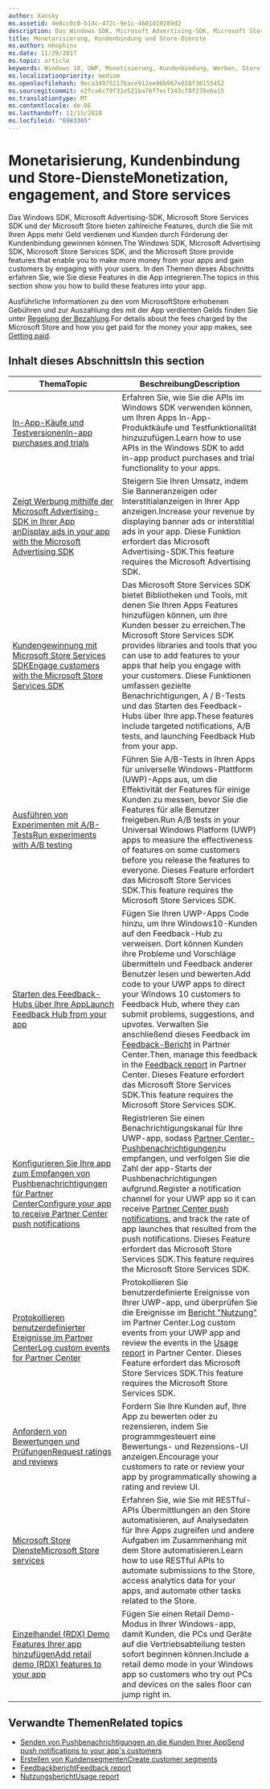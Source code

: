 ```yaml
---
author: Xansky
ms.assetid: 4e8cc0c0-b14c-472c-9e1c-4601d10289d2
description: Das Windows SDK, Microsoft Advertising-SDK, Microsoft Store Services SDK und der Microsoft Store bieten zahlreiche Features, durch die Sie mit Ihren Apps mehr Geld verdienen und Kunden durch Förderung der Kundenbindung gewinnen können.
title: Monetarisierung, Kundenbindung und Store-Dienste
ms.author: mhopkins
ms.date: 11/29/2017
ms.topic: article
keywords: Windows 10, UWP, Monetisierung, Kundenbindung, Werben, Store-Dienste
ms.localizationpriority: medium
ms.openlocfilehash: 9eca34975217bace912ee06b967e028f30155452
ms.sourcegitcommit: e2fca6c79f31e521ba76f7ecf343cf8f278e6a15
ms.translationtype: MT
ms.contentlocale: de-DE
ms.lasthandoff: 11/15/2018
ms.locfileid: "6983365"
---
```

# <a name="monetization-engagement-and-store-services"></a><span data-ttu-id="35f6f-104">Monetarisierung, Kundenbindung und Store-Dienste</span><span class="sxs-lookup"><span data-stu-id="35f6f-104">Monetization, engagement, and Store services</span></span>

<span data-ttu-id="35f6f-105">Das Windows SDK, Microsoft Advertising-SDK, Microsoft Store Services SDK und der Microsoft Store bieten zahlreiche Features, durch die Sie mit Ihren Apps mehr Geld verdienen und Kunden durch Förderung der Kundenbindung gewinnen können.</span><span class="sxs-lookup"><span data-stu-id="35f6f-105">The Windows SDK, Microsoft Advertising SDK, Microsoft Store Services SDK, and the Microsoft Store provide features that enable you to make more money from your apps and gain customers by engaging with your users.</span></span> <span data-ttu-id="35f6f-106">In den Themen dieses Abschnitts erfahren Sie, wie Sie diese Features in die App integrieren.</span><span class="sxs-lookup"><span data-stu-id="35f6f-106">The topics in this section show you how to build these features into your app.</span></span>

<span data-ttu-id="35f6f-107">Ausführliche Informationen zu den vom MicrosoftStore erhobenen Gebühren und zur Auszahlung des mit der App verdienten Gelds finden Sie unter [Regelung der Bezahlung](../publish/getting-paid-apps.md).</span><span class="sxs-lookup"><span data-stu-id="35f6f-107">For details about the fees charged by the Microsoft Store and how you get paid for the money your app makes, see [Getting paid](../publish/getting-paid-apps.md).</span></span>

## <a name="in-this-section"></a><span data-ttu-id="35f6f-108">Inhalt dieses Abschnitts</span><span class="sxs-lookup"><span data-stu-id="35f6f-108">In this section</span></span>

| <span data-ttu-id="35f6f-109">Thema</span><span class="sxs-lookup"><span data-stu-id="35f6f-109">Topic</span></span>                | <span data-ttu-id="35f6f-110">Beschreibung</span><span class="sxs-lookup"><span data-stu-id="35f6f-110">Description</span></span>                 |
|--------------------|-----------------------------|
| [<span data-ttu-id="35f6f-111">In-App-Käufe und Testversionen</span><span class="sxs-lookup"><span data-stu-id="35f6f-111">In-app purchases and trials</span></span>](in-app-purchases-and-trials.md)      | <span data-ttu-id="35f6f-112">Erfahren Sie, wie Sie die APIs im Windows SDK verwenden können, um Ihren Apps In-App-Produktkäufe und Testfunktionalität hinzuzufügen.</span><span class="sxs-lookup"><span data-stu-id="35f6f-112">Learn how to use APIs in the Windows SDK to add in-app product purchases and trial functionality to your apps.</span></span>  |
| [<span data-ttu-id="35f6f-113">Zeigt Werbung mithilfe der Microsoft Advertising-SDK in Ihrer App an</span><span class="sxs-lookup"><span data-stu-id="35f6f-113">Display ads in your app with the Microsoft Advertising SDK</span></span>](display-ads-in-your-app.md)      |   <span data-ttu-id="35f6f-114">Steigern Sie Ihren Umsatz, indem Sie Banneranzeigen oder Interstitialanzeigen in Ihrer App anzeigen.</span><span class="sxs-lookup"><span data-stu-id="35f6f-114">Increase your revenue by displaying banner ads or interstitial ads in your app.</span></span> <span data-ttu-id="35f6f-115">Diese Funktion erfordert das Microsoft Advertising-SDK.</span><span class="sxs-lookup"><span data-stu-id="35f6f-115">This feature requires the Microsoft Advertising SDK.</span></span> |
| [<span data-ttu-id="35f6f-116">Kundengewinnung mit Microsoft Store Services SDK</span><span class="sxs-lookup"><span data-stu-id="35f6f-116">Engage customers with the Microsoft Store Services SDK</span></span>](microsoft-store-services-sdk.md)      | <span data-ttu-id="35f6f-117">Das Microsoft Store Services SDK bietet Bibliotheken und Tools, mit denen Sie Ihren Apps Features hinzufügen können, um ihre Kunden besser zu erreichen.</span><span class="sxs-lookup"><span data-stu-id="35f6f-117">The Microsoft Store Services SDK provides libraries and tools that you can use to add features to your apps that help you engage with your customers.</span></span> <span data-ttu-id="35f6f-118">Diese Funktionen umfassen gezielte Benachrichtigungen, A / B-Tests und das Starten des Feedback-Hubs über Ihre app.</span><span class="sxs-lookup"><span data-stu-id="35f6f-118">These features include targeted notifications, A/B tests, and launching Feedback Hub from your app.</span></span> |
| [<span data-ttu-id="35f6f-119">Ausführen von Experimenten mit A/B-Tests</span><span class="sxs-lookup"><span data-stu-id="35f6f-119">Run experiments with A/B testing</span></span>](run-app-experiments-with-a-b-testing.md)      |   <span data-ttu-id="35f6f-120">Führen Sie A/B-Tests in Ihren Apps für universelle Windows-Plattform (UWP)-Apps aus, um die Effektivität der Features für einige Kunden zu messen, bevor Sie die Features für alle Benutzer freigeben.</span><span class="sxs-lookup"><span data-stu-id="35f6f-120">Run A/B tests in your Universal Windows Platform (UWP) apps to measure the effectiveness of features on some customers before you release the features to everyone.</span></span> <span data-ttu-id="35f6f-121">Dieses Feature erfordert das Microsoft Store Services SDK.</span><span class="sxs-lookup"><span data-stu-id="35f6f-121">This feature requires the Microsoft Store Services SDK.</span></span>  |
| [<span data-ttu-id="35f6f-122">Starten des Feedback-Hubs über Ihre App</span><span class="sxs-lookup"><span data-stu-id="35f6f-122">Launch Feedback Hub from your app</span></span>](launch-feedback-hub-from-your-app.md)      |   <span data-ttu-id="35f6f-123">Fügen Sie Ihren UWP-Apps Code hinzu, um Ihre Windows10-Kunden auf den Feedback-Hub zu verweisen. Dort können Kunden ihre Probleme und Vorschläge übermitteln und Feedback anderer Benutzer lesen und bewerten.</span><span class="sxs-lookup"><span data-stu-id="35f6f-123">Add code to your UWP apps to direct your Windows 10 customers to Feedback Hub, where they can submit problems, suggestions, and upvotes.</span></span> <span data-ttu-id="35f6f-124">Verwalten Sie anschließend dieses Feedback im [Feedback-Bericht](../publish/feedback-report.md) in Partner Center.</span><span class="sxs-lookup"><span data-stu-id="35f6f-124">Then, manage this feedback in the [Feedback report](../publish/feedback-report.md) in Partner Center.</span></span> <span data-ttu-id="35f6f-125">Dieses Feature erfordert das Microsoft Store Services SDK.</span><span class="sxs-lookup"><span data-stu-id="35f6f-125">This feature requires the Microsoft Store Services SDK.</span></span>   |
| [<span data-ttu-id="35f6f-126">Konfigurieren Sie Ihre app zum Empfangen von Pushbenachrichtigungen für Partner Center</span><span class="sxs-lookup"><span data-stu-id="35f6f-126">Configure your app to receive Partner Center push notifications</span></span>](configure-your-app-to-receive-dev-center-notifications.md)  |  <span data-ttu-id="35f6f-127">Registrieren Sie einen Benachrichtigungskanal für Ihre UWP-app, sodass [Partner Center-Pushbenachrichtigungen](../publish/send-push-notifications-to-your-apps-customers.md)zu empfangen, und verfolgen Sie die Zahl der app-Starts der Pushbenachrichtigungen aufgrund.</span><span class="sxs-lookup"><span data-stu-id="35f6f-127">Register a notification channel for your UWP app so it can receive [Partner Center push notifications](../publish/send-push-notifications-to-your-apps-customers.md), and track the rate of app launches that resulted from the push notifications.</span></span> <span data-ttu-id="35f6f-128">Dieses Feature erfordert das Microsoft Store Services SDK.</span><span class="sxs-lookup"><span data-stu-id="35f6f-128">This feature requires the Microsoft Store Services SDK.</span></span>  |
| [<span data-ttu-id="35f6f-129">Protokollieren benutzerdefinierter Ereignisse im Partner Center</span><span class="sxs-lookup"><span data-stu-id="35f6f-129">Log custom events for Partner Center</span></span>](log-custom-events-for-dev-center.md)  | <span data-ttu-id="35f6f-130">Protokollieren Sie benutzerdefinierte Ereignisse von Ihrer UWP-app, und überprüfen Sie die Ereignisse im [Bericht "Nutzung"](../publish/usage-report.md) im Partner Center.</span><span class="sxs-lookup"><span data-stu-id="35f6f-130">Log custom events from your UWP app and review the events in the [Usage report](../publish/usage-report.md) in Partner Center.</span></span> <span data-ttu-id="35f6f-131">Dieses Feature erfordert das Microsoft Store Services SDK.</span><span class="sxs-lookup"><span data-stu-id="35f6f-131">This feature requires the Microsoft Store Services SDK.</span></span> |
| [<span data-ttu-id="35f6f-132">Anfordern von Bewertungen und Prüfungen</span><span class="sxs-lookup"><span data-stu-id="35f6f-132">Request ratings and reviews</span></span>](request-ratings-and-reviews.md) |  <span data-ttu-id="35f6f-133">Fordern Sie Ihre Kunden auf, Ihre App zu bewerten oder zu rezensieren, indem Sie programmgesteuert eine Bewertungs- und Rezensions-UI anzeigen.</span><span class="sxs-lookup"><span data-stu-id="35f6f-133">Encourage your customers to rate or review your app by programmatically showing a rating and review UI.</span></span>  |
| [<span data-ttu-id="35f6f-134">Microsoft Store Dienste</span><span class="sxs-lookup"><span data-stu-id="35f6f-134">Microsoft Store services</span></span>](using-windows-store-services.md)    |  <span data-ttu-id="35f6f-135">Erfahren Sie, wie Sie mit RESTful-APIs Übermittlungen an den Store automatisieren, auf Analysedaten für Ihre Apps zugreifen und andere Aufgaben im Zusammenhang mit dem Store automatisieren.</span><span class="sxs-lookup"><span data-stu-id="35f6f-135">Learn how to use RESTful APIs to automate submissions to the Store, access analytics data for your apps, and automate other tasks related to the Store.</span></span>    |
| [<span data-ttu-id="35f6f-136">Einzelhandel (RDX) Demo Features Ihrer app hinzufügen</span><span class="sxs-lookup"><span data-stu-id="35f6f-136">Add retail demo (RDX) features to your app</span></span>](retail-demo-experience.md)        |  <span data-ttu-id="35f6f-137">Fügen Sie einen Retail Demo-Modus in Ihrer Windows-app, damit Kunden, die PCs und Geräte auf die Vertriebsabteilung testen sofort beginnen können.</span><span class="sxs-lookup"><span data-stu-id="35f6f-137">Include a retail demo mode in your Windows app so customers who try out PCs and devices on the sales floor can jump right in.</span></span>  |

## <a name="related-topics"></a><span data-ttu-id="35f6f-138">Verwandte Themen</span><span class="sxs-lookup"><span data-stu-id="35f6f-138">Related topics</span></span>

* [<span data-ttu-id="35f6f-139">Senden von Pushbenachrichtigungen an die Kunden Ihrer App</span><span class="sxs-lookup"><span data-stu-id="35f6f-139">Send push notifications to your app's customers</span></span>](../publish/send-push-notifications-to-your-apps-customers.md)
* [<span data-ttu-id="35f6f-140">Erstellen von Kundensegmenten</span><span class="sxs-lookup"><span data-stu-id="35f6f-140">Create customer segments</span></span>](../publish/create-customer-segments.md)
* [<span data-ttu-id="35f6f-141">Feedbackbericht</span><span class="sxs-lookup"><span data-stu-id="35f6f-141">Feedback report</span></span>](../publish/feedback-report.md)
* [<span data-ttu-id="35f6f-142">Nutzungsbericht</span><span class="sxs-lookup"><span data-stu-id="35f6f-142">Usage report</span></span>](../publish/usage-report.md)
